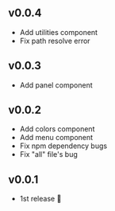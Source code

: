 ## v0.0.4
- Add utilities component
- Fix path resolve error

## v0.0.3
- Add panel component

## v0.0.2
- Add colors component
- Add menu component
- Fix npm dependency bugs
- Fix "all" file's bug

## v0.0.1
- 1st release :tada:
